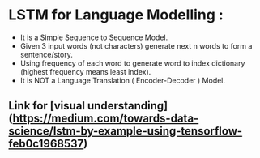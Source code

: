 # LSTM for Language Modelling :
- It is a Simple Sequence to Sequence Model.
- Given 3 input words (not characters) generate next n words to form a sentence/story.
- Using frequency of each word to generate word to index dictionary (highest frequency means least index).
- It is NOT a Language Translation ( Encoder-Decoder ) Model.

## Link for [visual understanding] (https://medium.com/towards-data-science/lstm-by-example-using-tensorflow-feb0c1968537)

